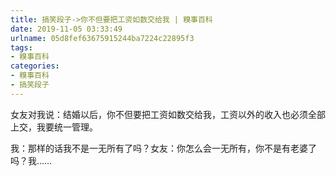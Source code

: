 ```yaml
---
title: 搞笑段子->你不但要把工资如数交给我 | 糗事百科
date: 2019-11-05 03:33:49
urlname: 05d8fef63675915244ba7224c22895f3
tags: 
- 糗事百科
categories:
- 糗事百科
- 搞笑段子
---
```

女友对我说：结婚以后，你不但要把工资如数交给我，工资以外的收入也必须全部上交，我要统一管理。

我：那样的话我不是一无所有了吗？女友：你怎么会一无所有，你不是有老婆了吗？我……


